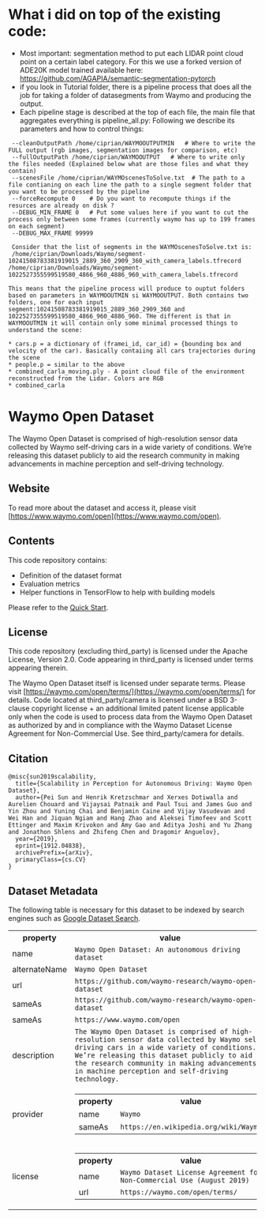 # What i did on top of the existing code:

- Most important: segmentation method to put each LIDAR point cloud point on a certain label category. For this we use a forked version of ADE20K model trained available here: https://github.com/AGAPIA/semantic-segmentation-pytorch 
- if you look in Tutorial folder, there is a pipeline process that does all the job for taking a folder of datasegments from Waymo and producing the output. 
- Each pipeline stage is described at the top of each file, the main file that aggregates everything is pipeline_all.py: Following we describe its parameters and how to control things:

```
 --cleanOutputPath /home/ciprian/WAYMOOUTPUTMIN   # Where to write the FULL output (rgb images, segmentation images for comparison, etc)
 --fullOutputPath /home/ciprian/WAYMOOUTPUT   # Where to write only the files needed (Explained below what are those files and what they contain)
 --scenesFile /home/ciprian/WAYMOscenesToSolve.txt  # The path to a file contianing on each line the path to a single segment folder that you want to be processed by the pipeline
 --forceRecompute 0    # Do you want to recompute things if the resurces are already on disk ?
 --DEBUG_MIN_FRAME 0   # Put some values here if you want to cut the process only between some frames (currently waymo has up to 199 frames on each segment)
 --DEBUG_MAX_FRAME 99999 
 
 Consider that the list of segments in the WAYMOscenesToSolve.txt is:
 /home/ciprian/Downloads/Waymo/segment-10241508783381919015_2889_360_2909_360_with_camera_labels.tfrecord
/home/ciprian/Downloads/Waymo/segment-1022527355599519580_4866_960_4886_960_with_camera_labels.tfrecord

This means that the pipeline process will produce to ouptut folders based on parameters in WAYMOOUTMIN si WAYMOOUTPUT. Both contains two folders, one for each input segment:10241508783381919015_2889_360_2909_360 and 1022527355599519580_4866_960_4886_960. THe different is that in WAYMOOUTMIN it will contain only some minimal processed things to understand the scene:

* cars.p = a dictionary of (framei_id, car_id) = {bounding box and velocity of the car). Basically contaiing all cars trajectories during the scene
* people.p = similar to the above 
* combined_carla_moving.ply - A point cloud file of the environment reconstructed from the Lidar. Colors are RGB
* combined_carla 

 ```

# Waymo Open Dataset

The Waymo Open Dataset is comprised of high-resolution sensor data collected by Waymo self-driving cars in a wide variety of conditions. We’re releasing this dataset publicly to aid the research community in making advancements in machine perception and self-driving technology.

## Website

To read more about the dataset and access it, please visit [https://www.waymo.com/open](https://www.waymo.com/open).

## Contents

This code repository contains:

* Definition of the dataset format
* Evaluation metrics
* Helper functions in TensorFlow to help with building models

Please refer to the [Quick Start](docs/quick_start.md).

## License
This code repository (excluding third_party) is licensed under the Apache License, Version 2.0.  Code appearing in third_party is licensed under terms appearing therein.

The Waymo Open Dataset itself is licensed under separate terms. Please visit [https://waymo.com/open/terms/](https://waymo.com/open/terms/) for details.  Code located at third_party/camera is licensed under a BSD 3-clause copyright license + an additional limited patent license applicable only when the code is used to process data from the Waymo Open Dataset as authorized by and in compliance with the Waymo Dataset License Agreement for Non-Commercial Use.  See third_party/camera for details.

## Citation
    @misc{sun2019scalability,
      title={Scalability in Perception for Autonomous Driving: Waymo Open Dataset},
      author={Pei Sun and Henrik Kretzschmar and Xerxes Dotiwalla and Aurelien Chouard and Vijaysai Patnaik and Paul Tsui and James Guo and Yin Zhou and Yuning Chai and Benjamin Caine and Vijay Vasudevan and Wei Han and Jiquan Ngiam and Hang Zhao and Aleksei Timofeev and Scott Ettinger and Maxim Krivokon and Amy Gao and Aditya Joshi and Yu Zhang and Jonathon Shlens and Zhifeng Chen and Dragomir Anguelov},
      year={2019},
      eprint={1912.04838},
      archivePrefix={arXiv},
      primaryClass={cs.CV}
    }

## Dataset Metadata
The following table is necessary for this dataset to be indexed by search
engines such as <a href="https://g.co/datasetsearch">Google Dataset Search</a>.
<div itemscope itemtype="http://schema.org/Dataset">
<table>
  <tr>
    <th>property</th>
    <th>value</th>
  </tr>
  <tr>
    <td>name</td>
    <td><code itemprop="name">Waymo Open Dataset: An autonomous driving dataset</code></td>
  </tr>
  <tr>
    <td>alternateName</td>
    <td><code itemprop="alternateName">Waymo Open Dataset</code></td>
  </tr>
  <tr>
    <td>url</td>
    <td><code itemprop="url">https://github.com/waymo-research/waymo-open-dataset</code></td>
  </tr>
  <tr>
    <td>sameAs</td>
    <td><code itemprop="sameAs">https://github.com/waymo-research/waymo-open-dataset</code></td>
  </tr>
    <tr>
    <td>sameAs</td>
    <td><code itemprop="sameAs">https://www.waymo.com/open</code></td>
  </tr>
  <tr>
    <td>description</td>
    <td><code itemprop="description">The Waymo Open Dataset is comprised of high-resolution sensor data collected by Waymo self-driving cars in a wide variety of conditions. We’re releasing this dataset publicly to aid the research community in making advancements in machine perception and self-driving technology.</code></td>
  </tr>
  <tr>
    <td>provider</td>
    <td>
      <div itemscope itemtype="http://schema.org/Organization" itemprop="provider">
        <table>
          <tr>
            <th>property</th>
            <th>value</th>
          </tr>
          <tr>
            <td>name</td>
            <td><code itemprop="name">Waymo</code></td>
          </tr>
          <tr>
            <td>sameAs</td>
            <td><code itemprop="sameAs">https://en.wikipedia.org/wiki/Waymo</code></td>
          </tr>
        </table>
      </div>
    </td>
  </tr>
  <tr>
    <td>license</td>
    <td>
      <div itemscope itemtype="http://schema.org/CreativeWork" itemprop="license">
        <table>
          <tr>
            <th>property</th>
            <th>value</th>
          </tr>
          <tr>
            <td>name</td>
            <td><code itemprop="name">Waymo Dataset License Agreement for Non-Commercial Use (August 2019)</code></td>
          </tr>
          <tr>
            <td>url</td>
            <td><code itemprop="url">https://waymo.com/open/terms/</code></td>
          </tr>
        </table>
      </div>
    </td>
  </tr>
</table>
</div>
